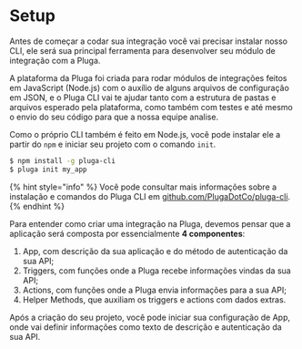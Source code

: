 # Setup

Antes de começar a codar sua integração você vai precisar instalar nosso CLI, ele será sua principal ferramenta para desenvolver seu módulo de integração com a Pluga.

A plataforma da Pluga foi criada para rodar módulos de integrações feitos em JavaScript \(Node.js\) com o auxílio de alguns arquivos de configuração em JSON, e o Pluga CLI vai te ajudar tanto com a estrutura de pastas e arquivos esperado pela plataforma, como também com testes e até mesmo o envio do seu código para que a nossa equipe analise.

Como o próprio CLI também é feito em Node.js, você pode instalar ele a partir do `npm` e iniciar seu projeto com o comando `init`.

```bash
$ npm install -g pluga-cli
$ pluga init my_app
```

{% hint style="info" %}
Você pode consultar mais informações sobre a instalação e comandos do Pluga CLI em [github.com/PlugaDotCo/pluga-cli](https://github.com/PlugaDotCo/pluga-cli).
{% endhint %}

Para entender como criar uma integração na Pluga, devemos pensar que a aplicação será composta por essencialmente **4 componentes**:

1. App, com descrição da sua aplicação e do método de autenticação da sua API;
2. Triggers, com funções onde a Pluga recebe informações vindas da sua API;
3. Actions, com funções onde a Pluga envia informações para a sua API;
4. Helper Methods, que auxiliam os triggers e actions com dados extras.

Após a criação do seu projeto, você pode iniciar sua configuração de App, onde vai definir informações como texto de descrição e autenticação da sua API.

